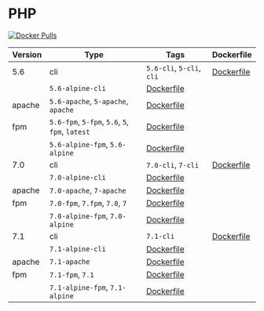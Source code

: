 PHP
=====================
[![Docker Pulls](https://img.shields.io/docker/pulls/introbay/php.svg?maxAge=2592000)](https://hub.docker.com/r/introbay/php)

Version | Type | Tags | Dockerfile
--- | --- | --- | ---
5.6 | cli | `5.6-cli`, `5-cli`, `cli` | [Dockerfile](https://github.com/introbay/php/blob/master/5.6/Dockerfile-cli)
 |  | `5.6-alpine-cli` | [Dockerfile](https://github.com/introbay/php/blob/master/5.6/Dockerfile-alpine-cli)
 | apache | `5.6-apache`, `5-apache`, `apache` | [Dockerfile](https://github.com/introbay/php/blob/master/5.6/Dockerfile-apache)
 | fpm | `5.6-fpm`, `5-fpm`, `5.6`, `5`, `fpm`, `latest` | [Dockerfile](https://github.com/introbay/php/blob/master/5.6/Dockerfile-fpm)
 |  | `5.6-alpine-fpm`, `5.6-alpine` | [Dockerfile](https://github.com/introbay/php/blob/master/5.6/Dockerfile-alpine-fpm)
7.0 | cli | `7.0-cli`, `7-cli` | [Dockerfile](https://github.com/introbay/php/blob/master/7.0/Dockerfile-cli)
 |  | `7.0-alpine-cli` | [Dockerfile](https://github.com/introbay/php/blob/master/7.0/Dockerfile-alpine-cli)
 | apache | `7.0-apache`, `7-apache` | [Dockerfile](https://github.com/introbay/php/blob/master/7.0/Dockerfile-apache)
 | fpm | `7.0-fpm`, `7.fpm`, `7.0`, `7` | [Dockerfile](https://github.com/introbay/php/blob/master/7.0/Dockerfile-fpm)
 |  | `7.0-alpine-fpm`, `7.0-alpine` | [Dockerfile](https://github.com/introbay/php/blob/master/7.0/Dockerfile-alpine-fpm)
7.1 | cli | `7.1-cli` | [Dockerfile](https://github.com/introbay/php/blob/master/7.1/Dockerfile-cli)
 |  | `7.1-alpine-cli` | [Dockerfile](https://github.com/introbay/php/blob/master/7.1/Dockerfile-alpine-cli)
 | apache | `7.1-apache` | [Dockerfile](https://github.com/introbay/php/blob/master/7.1/Dockerfile-apache)
 | fpm | `7.1-fpm`, `7.1` | [Dockerfile](https://github.com/introbay/php/blob/master/7.1/Dockerfile-fpm)
 |  | `7.1-alpine-fpm`, `7.1-alpine` | [Dockerfile](https://github.com/introbay/php/blob/master/7.1/Dockerfile-alpine-fpm)

